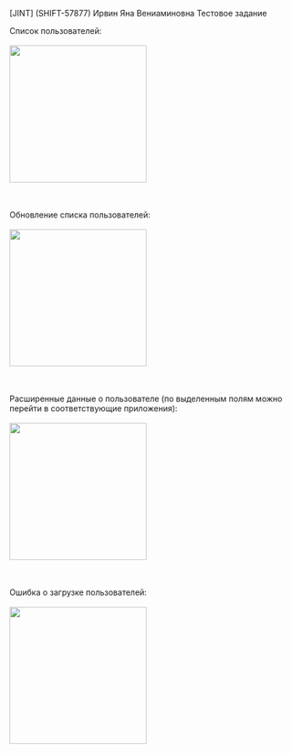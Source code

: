 [JINT] (SHIFT-57877) Ирвин Яна Вениаминовна
Тестовое задание

Список пользователей:
<br />
<br />
  <img src="https://github.com/ianairvin/RandomUser/assets/80224528/4ba252a4-93dc-44ff-a6b6-6bb77c20bff3" width="240x108">
  <br />
<br />
<br />

Обновление списка пользователей:
<br />
<br />
  <img src="https://github.com/ianairvin/RandomUser/assets/80224528/bdfd1aa2-a8aa-4043-adaf-88dad67f37de" width="240x108">
  <br />
<br />
<br />

Расширенные данные о пользователе (по выделенным полям можно перейти в соответствующие приложения):
<br />
<br />
  <img src="https://github.com/ianairvin/RandomUser/assets/80224528/2cf84c4a-b58d-4f14-9765-b9c5146d4c45" width="240x108">
  <br />
<br />
<br />

Ошибка о загрузке пользователей:
<br />
<br />
  <img src="https://github.com/ianairvin/RandomUser/assets/80224528/75977620-d143-468f-8622-01649bad52ee" width="240x108">
  <br />
<br />
<br />

